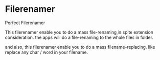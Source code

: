 # Filerenamer
Perfect Filerenamer

This filerenamer enable you to do a mass file-renaming,in spite extension consideration.
the apps will do a file-renaming to the whole files in folder.

and also, this filerenamer enable you to do a mass filename-replacing, like replace any char / word in your filename.
